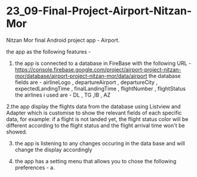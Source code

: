 # 23_09-Final-Project-Airport-Nitzan-Mor

Nitzan Mor final Android project app - Airport.

the app as the following features -

1. the app is connected to a database in FireBase with the following URL -  
  https://console.firebase.google.com/project/airport-project-nitzan-mor/database/airport-project-nitzan-mor/data/airport
  the database fields are - 
  airlineLogo , departureAirport , departureCity , expectedLandingTime , finalLandingTime , flightNumber , flightStatus
  the airlines i used are - DL , TG ,IB , AZ

2.the app display the flights data from the database using Listview and Adapter which is customise to show the relevant fields
  of each specific data, for example:
  if a flight is not landed yet, the flight status color will be different according to the flight status
  and the flight arrival time won't be showed.

3. the app is listening to any changes occuring in the data base and will change the display accordingly

4. the app has a setting menu that allows you to chose the following preferences -
  a. 

